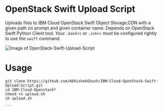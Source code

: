 # OpenStack Swift Upload Script

Uploads files to IBM Cloud OpenStack Swift Object Storage,CDN with a given path on prompt and given container name. Depends on OpenStack Swift Python Client tool. Your `.bashrc` or `.zshrc` must be configured rightly to use the `swift` command.

![Image of OpenStack-Swift-Upload-Script](https://thecustomizewindows.com/wp-content/uploads/2015/01/Python-Script-to-Upload-Files-to-OpenStack-Swift-HP-Cloud-CDN.png)


# Usage

````
git clone https://github.com/AbhishekGhosh/IBM-Cloud-OpenStack-Swift-Upload-Script.git
cd IBM-Cloud-Openstack*
chmod +x upload.sh
sh upload.sh

```


